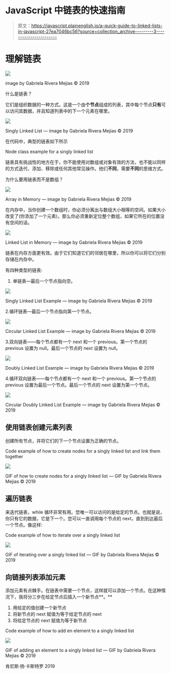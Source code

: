 # JavaScript 中链表的快速指南

> 原文：<https://javascript.plainenglish.io/a-quick-guide-to-linked-lists-in-javascript-27ea7046bc56?source=collection_archive---------3----------------------->

# 理解链表

![](img/bbbec2c0c49f421af8ee3f97cee1937a.png)

image by Gabriela Rivera Mejias © 2019

什么是链表？

它们是组织数据的一种方式。这是一个由**个节点**组成的列表，其中每个节点**只有**可以访问其数据，并且知道列表中的下一个元素在哪里。

![](img/08772472cbc23a303326aadefb17c435.png)

Singly Linked List — image by Gabriela Rivera Mejias © 2019

在代码中，典型的链表如下所示

Node class example for a singly linked list

链表具有挑战性的地方在于，你不能使用对数组或对象有效的方法，也不能以同样的方式迭代、添加、移除或任何其他常见操作。他们**不同**，需要**不同**的思维方式。

为什么要用链表而不是数组？

![](img/6c18341e29bc74dc2c2cd8addf49a97f.png)

Array in Memory — image by Gabriela Rivera Mejias © 2019

在内存中，当你创建一个数组时，你必须分离出与数组大小相等的空间。如果大小改变了(你添加了一个元素)，那么你必须重新定位整个数组，如果它所在的位置没有空间的话。

![](img/84c4f23c6f32794584eaae473a321c42.png)

Linked List in Memory — image by Gabriela Rivera Mejias © 2019

链表在内存方面更有效。由于它们知道它们的邻居在哪里，所以你可以将它们分别存储在内存中。

有四种类型的链表:

1.  单链表—最后一个节点指向空。

![](img/0dececdfb52a2edcebc1d4bef158233b.png)

Singly Linked List Example — image by Gabriela Rivera Mejias © 2019

2.循环链表—最后一个节点指向第一个节点。

![](img/e20f740a399ad2b6e4a326cdcb3fdb1e.png)

Circular Linked List Example — image by Gabriela Rivera Mejias © 2019

3.双向链表——每个节点都有一个 next 和一个 previous。第一个节点的 previous 设置为 null。最后一个节点的 next 设置为 null。

![](img/f356b18336a00676e6823bc410948175.png)

Doubly Linked List Example — image by Gabriela Rivera Mejias © 2019

4.循环双向链表——每个节点都有一个 next 和一个 previous。第一个节点的 previous 设置为最后一个节点。最后一个节点的 next 设置为第一个节点。

![](img/c69ad93b38c0351700b0cf0b61ef1246.png)

Circular Doubly Linked List Example — image by Gabriela Rivera Mejias © 2019

## 使用链表创建元素列表

创建所有节点，并将它们的下一个节点设置为正确的节点。

Code example of how to create nodes for a singly linked list and link them together

![](img/bc9c3038607aac9d658d999deb47e374.png)

GIF of how to create nodes for a singly linked list — GIF by Gabriela Rivera Mejias © 2019

## 遍历链表

来迭代链表，while 循环非常有用。您唯一可以访问的是给定的节点。也就是说，你只有它的数据，它是下一个。您可以一直调用每个节点的 next，直到到达最后一个节点。像这样:

Code example of how to iterate over a singly linked list

![](img/9b278a2a2998407705eda700bf367ff7.png)

GIF of iterating over a singly linked list — GIF by Gabriela Rivera Mejias © 2019

## 向链接列表添加元素

添加元素有点棘手。在链表中需要一个节点，这样就可以添加一个节点。在这种情况下，我将分三步在给定节点后插入一个新节点**。**

1.  用给定的值创建一个新节点
2.  将新节点的 next 赋值为等于给定节点的 next
3.  将给定节点的 next 赋值为等于新节点

Code example of how to add en element to a singly linked list

![](img/6d95fd97eb6f16908e53ee00db670bfa.png)

GIF of adding an element to a singly linked list — GIF by Gabriela Rivera Mejias © 2019

肯尼斯·扬·卡斯特罗 2019